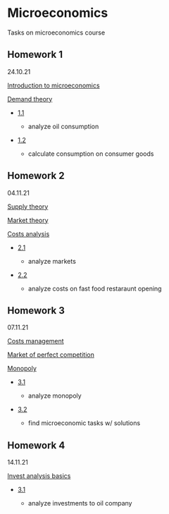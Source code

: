 # Microeconomics

Tasks on microeconomics course

## Homework 1
24.10.21

[Introduction to microeconomics](slides/01_microeconomics_introduction.pdf)

[Demand theory](slides/02_demand_theory.pdf)

- [1.1](01/oil/)

    - analyze oil consumption

- [1.2](01/consumption/)

    - calculate consumption on consumer goods

## Homework 2
04.11.21

[Supply theory](slides/03_supply_theory.pdf)

[Market theory](slides/04_market_theory.pdf)

[Costs analysis](slides/05_costs_analysis.pdf)

- [2.1](02/markets/)

    - analyze markets

- [2.2](02/costs/)

    - analyze costs on fast food restaraunt opening

## Homework 3
07.11.21

[Costs management](slides/06_costs_management.pdf)

[Market of perfect competition](slides/07_market_of_perfect_competition.pdf)

[Monopoly](slides/08_monopoly.pdf)

- [3.1](03/monopoly/)

    - analyze monopoly

- [3.2](03/tasks/)

    - find microeconomic tasks w/ solutions

## Homework 4
14.11.21

[Invest analysis basics](slides/09_invest_analysis_basics.pdf)

- [3.1](04/)

    - analyze investments to oil company
